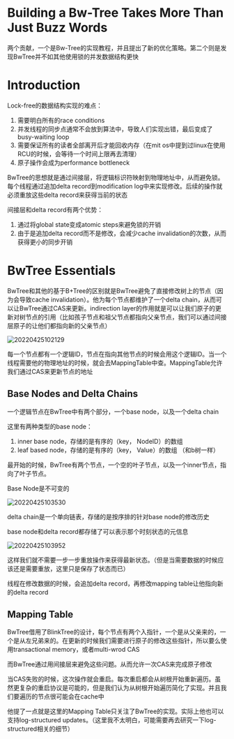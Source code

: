 # Building a Bw-Tree Takes More Than Just Buzz Words

两个贡献，一个是Bw-Tree的实现教程，并且提出了新的优化策略。第二个则是发现BwTree并不如其他使用锁的并发数据结构更快

# Introduction

Lock-free的数据结构实现的难点：
1. 需要明白所有的race conditions
2. 并发线程的同步点通常不会放到算法中，导致人们实现出错，最后变成了busy-waiting loop
3. 需要保证所有的读者全部离开后才能回收内存（在mit os中提到过linux在使用RCU的时候，会等待一个时间上限再去清理）
4. 原子操作会成为performance bottleneck

BwTree的思想就是通过间接层，将逻辑标识符映射到物理地址中，从而避免锁。每个线程通过追加delta record到modification log中来实现修改。后续的操作就必须重放这些delta record来获得当前的状态

间接层和delta record有两个优势：
1. 通过将global state变成atomic steps来避免锁的开销
2. 由于是追加delta record而不是修改，会减少cache invalidation的次数，从而获得更小的同步开销

# BwTree Essentials

BwTree和其他的基于B+Tree的区别就是BwTree避免了直接修改树上的节点（因为会导致cache invalidation）。他为每个节点都维护了一个delta chain，从而可以让BwTree通过CAS来更新。indirection layer的作用就是可以让我们原子的更新对树节点的引用（比如孩子节点和祖父节点都指向父亲节点，我们可以通过间接层原子的让他们都指向新的父亲节点）

![20220425102129](https://picsheep.oss-cn-beijing.aliyuncs.com/pic/20220425102129.png)

每一个节点都有一个逻辑ID，节点在指向其他节点的时候会用这个逻辑ID。当一个线程需要他的物理地址的时候，就会去MappingTable中查。MappingTable允许我们通过CAS来更新节点的地址

## Base Nodes and Delta Chains

一个逻辑节点在BwTree中有两个部分，一个base node，以及一个delta chain

这里有两种类型的base node：
1. inner base node，存储的是有序的（key， NodeID）的数组
2. leaf based node，存储的是有序的（key， Value）的数组
（和b树一样）

最开始的时候，BwTree有两个节点，一个空的叶子节点，以及一个inner节点，指向了叶子节点。

Base Node是不可变的

![20220425103530](https://picsheep.oss-cn-beijing.aliyuncs.com/pic/20220425103530.png)

delta chain是一个单向链表，存储的是按序排的针对base node的修改历史

base node和delta record都存储了可以表示那个时刻状态的元信息

![20220425103952](https://picsheep.oss-cn-beijing.aliyuncs.com/pic/20220425103952.png)

这样我们就不需要一步一步重放操作来获得最新状态。（但是当需要数据的时候应该还是需要重放，这里只是保存了状态而已）

线程在修改数据的时候，会追加delta record，再修改mapping table让他指向新的delta record

## Mapping Table

BwTree借用了BlinkTree的设计，每个节点有两个入指针，一个是从父亲来的，一个是从左兄弟来的。在更新的时候我们需要进行原子的修改这些指针，所以要么使用transactional memory，或者multi-wrod CAS

而BwTree通过用间接层来避免这些问题。从而允许一次CAS来完成原子修改

当CAS失败的时候，这次操作就会重启。每次重启都会从树根开始重新遍历。虽然更复杂的重启协议是可能的，但是我们认为从树根开始遍历简化了实现。并且我们要遍历的节点很可能会在cache中

他提了一点就是这里的Mapping Table只关注了BwTree的实现。实际上他也可以支持log-structured updates。（这里我不太明白，可能需要再去研究一下log-structured相关的细节）

